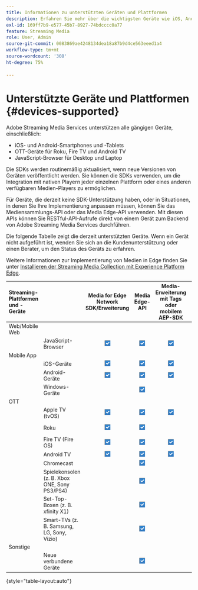 ```yaml
---
title: Informationen zu unterstützten Geräten und Plattformen
description: Erfahren Sie mehr über die wichtigsten Geräte wie iOS, Android, OTT-Geräte und JavaScript-Browser, die von Adobe Streaming Media Services unterstützt werden.
exl-id: 169ff7b9-e577-45b7-8927-74bdcccc0a77
feature: Streaming Media
role: User, Admin
source-git-commit: 0083869ae4248134dea18a87b9d4ce563eeed1a4
workflow-type: tm+mt
source-wordcount: '308'
ht-degree: 75%

---
```


# Unterstützte Geräte und Plattformen {#devices-supported}

Adobe Streaming Media Services unterstützen alle gängigen Geräte, einschließlich:

* iOS- und Android-Smartphones und -Tablets
* OTT-Geräte für Roku, Fire TV und Android TV
* JavaScript-Browser für Desktop und Laptop

Die SDKs werden routinemäßig aktualisiert, wenn neue Versionen von Geräten veröffentlicht werden. Sie können die SDKs verwenden, um die Integration mit nativen Playern jeder einzelnen Plattform oder eines anderen verfügbaren Medien-Players zu ermöglichen.

Für Geräte, die derzeit keine SDK-Unterstützung haben, oder in Situationen, in denen Sie Ihre Implementierung anpassen müssen, können Sie das Mediensammlungs-API oder das Media Edge-API verwenden. Mit diesen APIs können Sie RESTful-API-Aufrufe direkt von einem Gerät zum Backend von Adobe Streaming Media Services durchführen.

Die folgende Tabelle zeigt die derzeit unterstützten Geräte. Wenn ein Gerät nicht aufgeführt ist, wenden Sie sich an die Kundenunterstützung oder einen Berater, um den Status des Geräts zu erfahren.

Weitere Informationen zur Implementierung von Medien in Edge finden Sie unter [Installieren der Streaming Media Collection mit Experience Platform Edge](/help/implementation/edge/implementation-edge.md).

| Streaming-Plattformen und -Geräte | | Media for Edge Network SDK/Erweiterung | Media Edge-API | Media-Erweiterung mit Tags oder mobilem AEP-SDK | Medien-SDK | Mediensammlungs-API |
|:---|:---|:---:|:---:|:---:|:---:|:---:|
| Web/Mobile Web | | | | | |
| | JavaScript-Browser | ![Unterstützt](/help/assets/icon-blue-check.png) | ![Unterstützt](/help/assets/icon-blue-check.png) | ![Unterstützt](/help/assets/icon-blue-check.png) | ![Unterstützt](/help/assets/icon-blue-check.png) | ![Unterstützt](/help/assets/icon-blue-check.png) |
| Mobile App | | | | | |
| | iOS-Geräte | ![Unterstützt](/help/assets/icon-blue-check.png) | ![Unterstützt](/help/assets/icon-blue-check.png) | ![Unterstützt](/help/assets/icon-blue-check.png) | | ![Unterstützt](/help/assets/icon-blue-check.png) | |
| | Android-Geräte | ![Unterstützt](/help/assets/icon-blue-check.png) | ![Unterstützt](/help/assets/icon-blue-check.png) | ![Unterstützt](/help/assets/icon-blue-check.png) | | ![Unterstützt](/help/assets/icon-blue-check.png) |
| | Windows-Geräte | | ![Unterstützt](/help/assets/icon-blue-check.png) | | | ![Unterstützt](/help/assets/icon-blue-check.png) |
| OTT | | | | | | |
| | Apple TV (tvOS) | ![Unterstützt](/help/assets/icon-blue-check.png) | ![Unterstützt](/help/assets/icon-blue-check.png) | ![Unterstützt](/help/assets/icon-blue-check.png) | | ![Unterstützt](/help/assets/icon-blue-check.png) |
| | Roku | ![Unterstützt](/help/assets/icon-blue-check.png) | ![Unterstützt](/help/assets/icon-blue-check.png) | | ![Unterstützt](/help/assets/icon-blue-check.png)<br>(BrightScript) | ![Unterstützt](/help/assets/icon-blue-check.png)<br>(nativ) |
| | Fire TV (Fire OS) | ![Unterstützt](/help/assets/icon-blue-check.png) | ![Unterstützt](/help/assets/icon-blue-check.png) | ![Unterstützt](/help/assets/icon-blue-check.png) | | ![Unterstützt](/help/assets/icon-blue-check.png) |
| | Android TV | ![Unterstützt](/help/assets/icon-blue-check.png) | ![Unterstützt](/help/assets/icon-blue-check.png) | ![Unterstützt](/help/assets/icon-blue-check.png) | | ![Unterstützt](/help/assets/icon-blue-check.png) |
| | Chromecast | | ![Unterstützt](/help/assets/icon-blue-check.png) | | ![Unterstützt](/help/assets/icon-blue-check.png) | ![Unterstützt](/help/assets/icon-blue-check.png) |
| | Spielekonsolen (z. B. Xbox ONE, Sony PS3/PS4) | | ![Unterstützt](/help/assets/icon-blue-check.png) | | | ![Unterstützt](/help/assets/icon-blue-check.png) |
| | Set-Top-Boxen (z. B. xfinity X1) | | ![Unterstützt](/help/assets/icon-blue-check.png) | | | ![Unterstützt](/help/assets/icon-blue-check.png) |
| | Smart-TVs (z. B. Samsung, LG, Sony, Vizio) | | ![Unterstützt](/help/assets/icon-blue-check.png) | | | ![Unterstützt](/help/assets/icon-blue-check.png) |
| Sonstige | | | | | | |
| | Neue verbundene Geräte | | ![Unterstützt](/help/assets/icon-blue-check.png) | | | ![Unterstützt](/help/assets/icon-blue-check.png) |

{style="table-layout:auto"}
